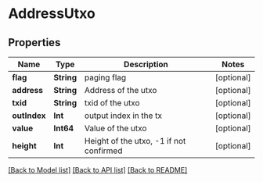 # AddressUtxo

## Properties
Name | Type | Description | Notes
------------ | ------------- | ------------- | -------------
**flag** | **String** | paging flag | [optional] 
**address** | **String** | Address of the utxo | [optional] 
**txid** | **String** | txid of the utxo | [optional] 
**outIndex** | **Int** | output index in the tx | [optional] 
**value** | **Int64** | Value of the utxo | [optional] 
**height** | **Int** | Height of the utxo, -1 if not confirmed | [optional] 

[[Back to Model list]](../README.md#documentation-for-models) [[Back to API list]](../README.md#documentation-for-api-endpoints) [[Back to README]](../README.md)


